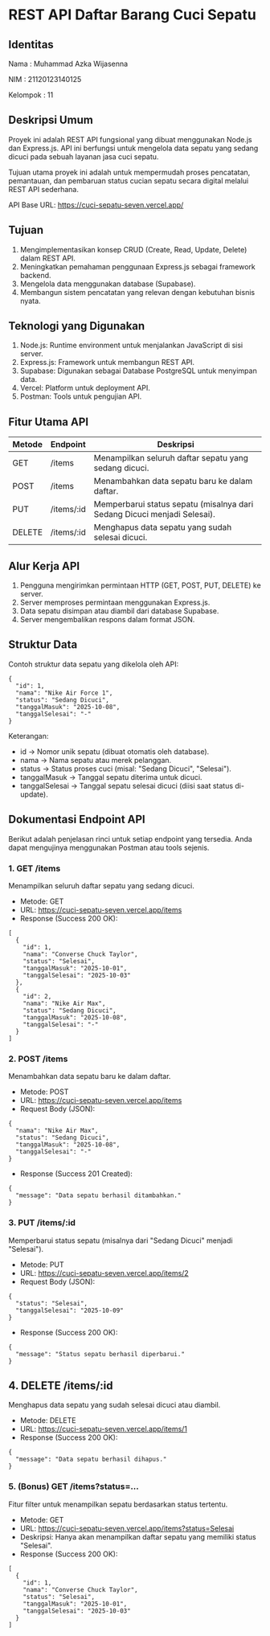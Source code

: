 # REST API Daftar Barang Cuci Sepatu

## Identitas

Nama : Muhammad Azka Wijasenna

NIM : 21120123140125

Kelompok : 11

## Deskripsi Umum

Proyek ini adalah REST API fungsional yang dibuat menggunakan Node.js dan Express.js. API ini berfungsi untuk mengelola data sepatu yang sedang dicuci pada sebuah layanan jasa cuci sepatu.

Tujuan utama proyek ini adalah untuk mempermudah proses pencatatan, pemantauan, dan pembaruan status cucian sepatu secara digital melalui REST API sederhana.

API Base URL: https://cuci-sepatu-seven.vercel.app/

## Tujuan

1. Mengimplementasikan konsep CRUD (Create, Read, Update, Delete) dalam REST API.
2. Meningkatkan pemahaman penggunaan Express.js sebagai framework backend.
3. Mengelola data menggunakan database (Supabase).
4. Membangun sistem pencatatan yang relevan dengan kebutuhan bisnis nyata.

## Teknologi yang Digunakan

1. Node.js: Runtime environment untuk menjalankan JavaScript di sisi server.
2. Express.js: Framework untuk membangun REST API.
3. Supabase: Digunakan sebagai Database PostgreSQL untuk menyimpan data.
4. Vercel: Platform untuk deployment API.
5. Postman: Tools untuk pengujian API.

## Fitur Utama API

| Metode | Endpoint   | Deskripsi                                                                |
| ------ | ---------- | ------------------------------------------------------------------------ |
| GET    | /items     | Menampilkan seluruh daftar sepatu yang sedang dicuci.                    |
| POST   | /items     | Menambahkan data sepatu baru ke dalam daftar.                            |
| PUT    | /items/:id | Memperbarui status sepatu (misalnya dari Sedang Dicuci menjadi Selesai). |
| DELETE | /items/:id | Menghapus data sepatu yang sudah selesai dicuci.                         |

## Alur Kerja API

1. Pengguna mengirimkan permintaan HTTP (GET, POST, PUT, DELETE) ke server.
2. Server memproses permintaan menggunakan Express.js.
3. Data sepatu disimpan atau diambil dari database Supabase.
4. Server mengembalikan respons dalam format JSON.

## Struktur Data

Contoh struktur data sepatu yang dikelola oleh API:

```
{
  "id": 1,
  "nama": "Nike Air Force 1",
  "status": "Sedang Dicuci",
  "tanggalMasuk": "2025-10-08",
  "tanggalSelesai": "-"
}
```

Keterangan:

- id → Nomor unik sepatu (dibuat otomatis oleh database).
- nama → Nama sepatu atau merek pelanggan.
- status → Status proses cuci (misal: "Sedang Dicuci", "Selesai").
- tanggalMasuk → Tanggal sepatu diterima untuk dicuci.
- tanggalSelesai → Tanggal sepatu selesai dicuci (diisi saat status di-update).

## Dokumentasi Endpoint API

Berikut adalah penjelasan rinci untuk setiap endpoint yang tersedia. Anda dapat mengujinya menggunakan Postman atau tools sejenis.

### 1. GET /items

Menampilkan seluruh daftar sepatu yang sedang dicuci.

- Metode: GET
- URL: https://cuci-sepatu-seven.vercel.app/items
- Response (Success 200 OK):

```
[
  {
    "id": 1,
    "nama": "Converse Chuck Taylor",
    "status": "Selesai",
    "tanggalMasuk": "2025-10-01",
    "tanggalSelesai": "2025-10-03"
  },
  {
    "id": 2,
    "nama": "Nike Air Max",
    "status": "Sedang Dicuci",
    "tanggalMasuk": "2025-10-08",
    "tanggalSelesai": "-"
  }
]
```

### 2. POST /items

Menambahkan data sepatu baru ke dalam daftar.

- Metode: POST
- URL: https://cuci-sepatu-seven.vercel.app/items
- Request Body (JSON):

```
{
  "nama": "Nike Air Max",
  "status": "Sedang Dicuci",
  "tanggalMasuk": "2025-10-08",
  "tanggalSelesai": "-"
}
```

- Response (Success 201 Created):

```
{
  "message": "Data sepatu berhasil ditambahkan."
}
```

### 3. PUT /items/:id

Memperbarui status sepatu (misalnya dari "Sedang Dicuci" menjadi "Selesai").

- Metode: PUT
- URL: https://cuci-sepatu-seven.vercel.app/items/2
- Request Body (JSON):

```
{
  "status": "Selesai",
  "tanggalSelesai": "2025-10-09"
}
```

- Response (Success 200 OK):

```
{
  "message": "Status sepatu berhasil diperbarui."
}
```

## 4. DELETE /items/:id

Menghapus data sepatu yang sudah selesai dicuci atau diambil.

- Metode: DELETE
- URL: https://cuci-sepatu-seven.vercel.app/items/1
- Response (Success 200 OK):

```
{
  "message": "Data sepatu berhasil dihapus."
}
```

### 5. (Bonus) GET /items?status=...

Fitur filter untuk menampilkan sepatu berdasarkan status tertentu.

- Metode: GET
- URL: https://cuci-sepatu-seven.vercel.app/items?status=Selesai
- Deskripsi: Hanya akan menampilkan daftar sepatu yang memiliki status "Selesai".
- Response (Success 200 OK):

```
[
  {
    "id": 1,
    "nama": "Converse Chuck Taylor",
    "status": "Selesai",
    "tanggalMasuk": "2025-10-01",
    "tanggalSelesai": "2025-10-03"
  }
]
```
